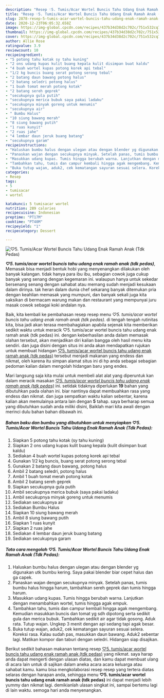 ```yaml
---
description: "Resep ♡5. Tumis/Acar Wortel Buncis Tahu Udang Enak Ramah Anak (Tdk Pedas) yang Lezat"
title: "Resep ♡5. Tumis/Acar Wortel Buncis Tahu Udang Enak Ramah Anak (Tdk Pedas) yang Lezat"
slug: 2878-resep-5-tumis-acar-wortel-buncis-tahu-udang-enak-ramah-anak-tdk-pedas-yang-lezat
date: 2020-12-23T06:05:32.658Z
image: https://img-global.cpcdn.com/recipes/437b34d38d2c702c/751x532cq70/♡5-tumisacar-wortel-buncis-tahu-udang-enak-ramah-anak-tdk-pedas-foto-resep-utama.jpg
thumbnail: https://img-global.cpcdn.com/recipes/437b34d38d2c702c/751x532cq70/♡5-tumisacar-wortel-buncis-tahu-udang-enak-ramah-anak-tdk-pedas-foto-resep-utama.jpg
cover: https://img-global.cpcdn.com/recipes/437b34d38d2c702c/751x532cq70/♡5-tumisacar-wortel-buncis-tahu-udang-enak-ramah-anak-tdk-pedas-foto-resep-utama.jpg
author: Allie Rose
ratingvalue: 3.9
reviewcount: 10
recipeingredient:
- "5 potong tahu kotak sy tahu kuning"
- "2 ons udang kupas kulit buang kepala kulit disimpan buat kaldu"
- "4 buah wortel kupas potong korek api tebal"
- "1/2 kg buncis buang serat potong serong tebal"
- "2 batang daun bawang potong halus"
- "2 batang seledri potong halus"
- "1 buah tomat merah potong kotak"
- "2 batang sereh geprek"
- "secukupnya gula putih"
- "secukupnya merica bubuk saya pakai ladaku"
- "secukupnya minyak goreng untuk menumis"
- "secukupnya air"
- " Bumbu Halus"
- "10 siung bawang merah"
- "8 siung bawang putih"
- "1 ruas kunyit"
- "2 ruas jahe"
- "4 lembar daun jeruk buang batang"
- "secukupnya garam"
recipeinstructions:
- "Haluskan bumbu halus dengan ulegan atau dengan blender yg digunakan utk bumbu kering. Saya pakai blender biar cepet halus dan ga capek."
- "Panaskan wajan dengan secukupnya minyak. Setelah panas, tumis bumbu halus hingga harum, tambahkan sereh geprek dan tumis hingga harum."
- "Masukkan udang kupas. Tumis hingga berubah warna. Lanjutkan dengan menambahkan wortel, tumis hingga agak empuk."
- "Tambahkan tahu, tumis dan campur kembali hingga agak mengembang. Kemudian masukkan buncis dan tomat yg sdh dipotong serta sedikit gula dan merica bubuk. Tambahkan sedikit air agar tidak gosong. Aduk rata. Tutup wajan. Ungkep 3 menit dengan api sedang tapi agak besar."
- "Buka tutup wajan, aduk2, cek kematangan sayuran sesuai selera. Koreksi rasa. Kalau sudah pas, masukkan daun bawang. Aduk2 sebentar lagi. Matikan kompor dan taburi dengan seledri. Hidangan siap disajikan."
categories:
- Resep
tags:
- 5
- tumisacar
- wortel

katakunci: 5 tumisacar wortel 
nutrition: 289 calories
recipecuisine: Indonesian
preptime: "PT17M"
cooktime: "PT40M"
recipeyield: "1"
recipecategory: Dessert

---
```



![♡5. Tumis/Acar Wortel Buncis Tahu Udang Enak Ramah Anak (Tdk Pedas)](https://img-global.cpcdn.com/recipes/437b34d38d2c702c/751x532cq70/♡5-tumisacar-wortel-buncis-tahu-udang-enak-ramah-anak-tdk-pedas-foto-resep-utama.jpg)

<b><i>♡5. tumis/acar wortel buncis tahu udang enak ramah anak (tdk pedas)</i></b>, Memasak bisa menjadi bentuk hobi yang menyenangkan dilakukan oleh banyak kalangan. tidak hanya para ibu ibu, sebagian cowok juga cukup banyak yang senang dengan kegemaran ini. walaupun hanya untuk sekedar bersenang senang dengan sahabat atau memang sudah menjadi kesukaan dalam dirinya. tak heran dalam dunia chef sekarang banyak ditemukan pria dengan keahlian memasak yang mumpuni, dan banyak sekali juga kita saksikan di bermacam warung makan dan restaurant yang mempunyai juru masak cowok sebagai koki andalan nya.

Baik, kita kembali ke pembahasan resep resep menu <i>♡5. tumis/acar wortel buncis tahu udang enak ramah anak (tdk pedas)</i>. di tengah tengah rutinitas kita, bisa jadi akan terasa membahagiakan apabila sejenak kita memberikan sedikit waktu untuk meracik ♡5. tumis/acar wortel buncis tahu udang enak ramah anak (tdk pedas) ini. dengan keberhasilan anda dalam memasak olahan tersebut, akan menjadikan diri kalian bangga oleh hasil menu kita sendiri. dan juga disini dengan situs ini anda akan mendapatkan rujukan untuk membuat hidangan <u>♡5. tumis/acar wortel buncis tahu udang enak ramah anak (tdk pedas)</u> tersebut menjadi makanan yang endess dan nikmat, oleh karena itu simpan alamat situs ini di hp anda sebagai sebagian pedoman kalian dalam mengolah hidangan baru yang endes.




Mari langsung saja kita mulai untuk membeli alat alat yang diperuntuk kan dalam meracik masakan <u><i>♡5. tumis/acar wortel buncis tahu udang enak ramah anak (tdk pedas)</i></u> ini. setidak tidaknya diperlukan <b>19</b> bahan yang dibutuhkan pada olahan ini. biar nantinya dapat membuahkan rasa yang endess dan nikmat. dan juga sempatkan waktu kalian sebentar, karena kalian akan memulainya antara lain dengan <b>5</b> tahap. saya berharap semua yang dibutuhkan sudah anda miliki disini, Baiklah mari kita awali dengan merinci dulu bahan bahan dibawah ini.

<!--inarticleads1-->

##### Bahan baku dan bumbu yang dibutuhkan untuk menyiapkan ♡5. Tumis/Acar Wortel Buncis Tahu Udang Enak Ramah Anak (Tdk Pedas):

1. Siapkan 5 potong tahu kotak (sy tahu kuning)
1. Siapkan 2 ons udang kupas kulit buang kepala (kulit disimpan buat kaldu)
1. Sediakan 4 buah wortel kupas potong korek api tebal
1. Gunakan 1/2 kg buncis, buang serat potong serong tebal
1. Gunakan 2 batang daun bawang, potong halus
1. Ambil 2 batang seledri, potong halus
1. Ambil 1 buah tomat merah potong kotak
1. Ambil 2 batang sereh geprek
1. Siapkan secukupnya gula putih
1. Ambil secukupnya merica bubuk (saya pakai ladaku)
1. Ambil secukupnya minyak goreng untuk menumis
1. Sediakan secukupnya air
1. Sediakan  Bumbu Halus
1. Siapkan 10 siung bawang merah
1. Ambil 8 siung bawang putih
1. Siapkan 1 ruas kunyit
1. Siapkan 2 ruas jahe
1. Sediakan 4 lembar daun jeruk buang batang
1. Sediakan secukupnya garam




<!--inarticleads2-->

##### Tata cara mengolah ♡5. Tumis/Acar Wortel Buncis Tahu Udang Enak Ramah Anak (Tdk Pedas):

1. Haluskan bumbu halus dengan ulegan atau dengan blender yg digunakan utk bumbu kering. Saya pakai blender biar cepet halus dan ga capek.
1. Panaskan wajan dengan secukupnya minyak. Setelah panas, tumis bumbu halus hingga harum, tambahkan sereh geprek dan tumis hingga harum.
1. Masukkan udang kupas. Tumis hingga berubah warna. Lanjutkan dengan menambahkan wortel, tumis hingga agak empuk.
1. Tambahkan tahu, tumis dan campur kembali hingga agak mengembang. Kemudian masukkan buncis dan tomat yg sdh dipotong serta sedikit gula dan merica bubuk. Tambahkan sedikit air agar tidak gosong. Aduk rata. Tutup wajan. Ungkep 3 menit dengan api sedang tapi agak besar.
1. Buka tutup wajan, aduk2, cek kematangan sayuran sesuai selera. Koreksi rasa. Kalau sudah pas, masukkan daun bawang. Aduk2 sebentar lagi. Matikan kompor dan taburi dengan seledri. Hidangan siap disajikan.




Berikut sedikit bahasan makanan tentang resep <u>♡5. tumis/acar wortel buncis tahu udang enak ramah anak (tdk pedas)</u> yang nikmat. saya harap anda dapat mengerti dengan ulasan diatas, dan kamu dapat membuat ulang di acara lain untuk di sajikan dalam aneka acara acara keluarga atau sahabat kamu. kamu bisa mengkolaborasi resep resep yang tertera diatas selaras dengan harapan anda, sehingga menu <b>♡5. tumis/acar wortel buncis tahu udang enak ramah anak (tdk pedas)</b> ini dapat menjadi lebih yummy dan nikmat lagi. demikianlah ulasan singkat ini, sampai bertemu lagi di lain waktu. semoga hari anda menyenangkan.
